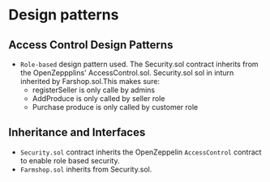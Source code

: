 # Design patterns

## Access Control Design Patterns

- `Role-based` design pattern used. The Security.sol contract inherits from the OpenZeppplins' AccessControl.sol. Security.sol sol in inturn inherited by Farshop.sol.This makes sure:
  - registerSeller is only calle by admins
  - AddProduce is only called by seller role
  - Purchase produce is only called by customer role

## Inheritance and Interfaces

- `Security.sol` contract inherits the OpenZeppelin `AccessControl` contract to enable role based security.
- `Farmshop.sol` inherits from Security.sol.